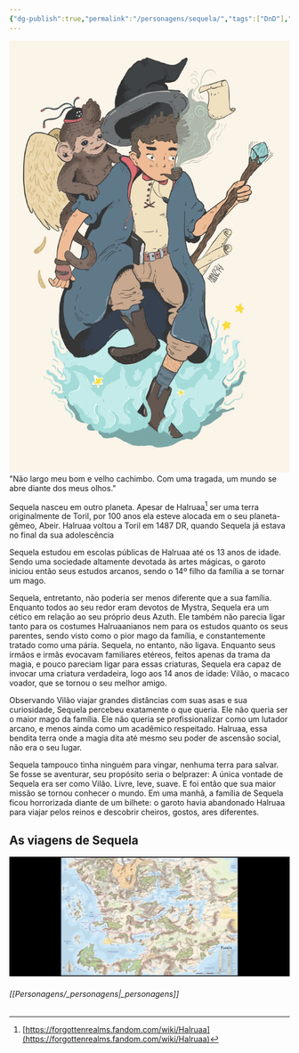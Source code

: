 ```yaml
---
{"dg-publish":true,"permalink":"/personagens/sequela/","tags":["DnD"],"dgShowInlineTitle":true}
---
```


![character-sequela.webp|left ----|420](/img/user/Imagens/Personagens/character-sequela.webp)"Não largo meu bom e velho cachimbo. Com uma tragada, um mundo se abre diante dos meus olhos."

Sequela nasceu em outro planeta. Apesar de Halruaa[^1] ser uma terra originalmente de Toril, por 100 anos ela esteve alocada em o seu planeta-gêmeo, Abeir. Halruaa voltou a Toril em 1487 DR, quando Sequela já estava no final da sua adolescência

Sequela estudou em escolas públicas de Halruaa até os 13 anos de idade. Sendo uma sociedade altamente devotada às artes mágicas, o garoto iniciou então seus estudos arcanos, sendo o 14º filho da família a se tornar um mago.

Sequela, entretanto, não poderia ser menos diferente que a sua família. Enquanto todos ao seu redor eram devotos de Mystra, Sequela era um cético em relação ao seu próprio deus Azuth. Ele também não parecia ligar tanto para os costumes Halruaanianos nem para os estudos quanto os seus parentes, sendo visto como o pior mago da família, e constantemente tratado como uma pária. Sequela, no entanto, não ligava. Enquanto seus irmãos e irmãs evocavam familiares etéreos, feitos apenas da trama da magia, e pouco pareciam ligar para essas criaturas, Sequela era capaz de invocar uma criatura verdadeira, logo aos 14 anos de idade: Vilão, o macaco voador, que se tornou o seu melhor amigo.

Observando Vilão viajar grandes distâncias com suas asas e sua curiosidade, Sequela percebeu exatamente o que queria. Ele não queria ser o maior mago da família. Ele não queria se profissionalizar como um lutador arcano, e menos ainda como um acadêmico respeitado. Halruaa, essa bendita terra onde a magia dita até mesmo seu poder de ascensão social, não era o seu lugar.

Sequela tampouco tinha ninguém para vingar, nenhuma terra para salvar. Se fosse se aventurar, seu propósito seria o belprazer: A única vontade de Sequela era ser como Vilão. Livre, leve, suave. E foi então que sua maior missão se tornou conhecer o mundo. Em uma manhã, a família de Sequela ficou horrorizada diante de um bilhete: o garoto havia abandonado Halruaa para viajar pelos reinos e descobrir cheiros, gostos, ares diferentes.

## As viagens de Sequela

![5000_milhas.webp](/img/user/Imagens/Personagens/Outros/5000_milhas.webp)

[^1]: [https://forgottenrealms.fandom.com/wiki/Halruaa](https://forgottenrealms.fandom.com/wiki/Halruaa)	

###### [[Personagens/_personagens\|_personagens]]